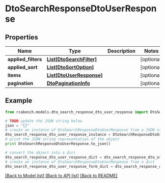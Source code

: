 # DtoSearchResponseDtoUserResponse


## Properties

Name | Type | Description | Notes
------------ | ------------- | ------------- | -------------
**applied_filters** | [**List[DtoSearchFilter]**](DtoSearchFilter.md) |  | [optional] 
**applied_sort** | [**List[DtoSortOption]**](DtoSortOption.md) |  | [optional] 
**items** | [**List[DtoUserResponse]**](DtoUserResponse.md) |  | [optional] 
**pagination** | [**DtoPaginationInfo**](DtoPaginationInfo.md) |  | [optional] 

## Example

```python
from rcabench.models.dto_search_response_dto_user_response import DtoSearchResponseDtoUserResponse

# TODO update the JSON string below
json = "{}"
# create an instance of DtoSearchResponseDtoUserResponse from a JSON string
dto_search_response_dto_user_response_instance = DtoSearchResponseDtoUserResponse.from_json(json)
# print the JSON string representation of the object
print DtoSearchResponseDtoUserResponse.to_json()

# convert the object into a dict
dto_search_response_dto_user_response_dict = dto_search_response_dto_user_response_instance.to_dict()
# create an instance of DtoSearchResponseDtoUserResponse from a dict
dto_search_response_dto_user_response_form_dict = dto_search_response_dto_user_response.from_dict(dto_search_response_dto_user_response_dict)
```
[[Back to Model list]](../README.md#documentation-for-models) [[Back to API list]](../README.md#documentation-for-api-endpoints) [[Back to README]](../README.md)


